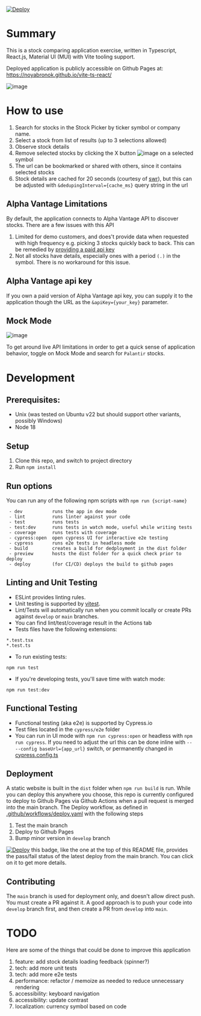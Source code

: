 [![Deploy](https://github.com/Noyabronok/vite-ts-react/actions/workflows/deploy.yaml/badge.svg?branch=main)](https://github.com/Noyabronok/vite-ts-react/actions/workflows/deploy.yaml)

# Summary

This is a stock comparing application exercise, written in Typescript, React.js,  Material UI (MUI) with Vite tooling support.

Deployed application is publicly accessible on Github Pages at:  
https://noyabronok.github.io/vite-ts-react/

![image](https://user-images.githubusercontent.com/1195319/220213451-61d8f905-7c62-451a-8205-e0b823bcff64.png)

# How to use

1. Search for stocks in the Stock Picker by ticker symbol or company name.
1. Select a stock from list of results (up to 3 selections allowed)
1. Observe stock details
1. Remove selected stocks by clicking the X button ![image](https://user-images.githubusercontent.com/1195319/219965605-33bc6cf8-0ea9-4f4b-964d-5ac22eb37328.png)
 on a selected symbol
1. The url can be bookmarked or shared with others, since it contains selected stocks
1. Stock details are cached for 20 seconds (courtesy of [swr](https://swr.vercel.app/)), but this can be adjusted with `&dedupingInterval={cache_ms}` query string in the url

## Alpha Vantage Limitations
By default, the application connects to Alpha Vantage API to discover stocks.  There are a few issues with this API

1. Limited for demo customers, and does't provide data when requested with high frequency e.g. picking 3 stocks quickly back to back.  This can be remedied by [providing a paid api key](#alpha-vantage-api-key)
1. Not all stocks have details, especially ones with a period `(.)` in the symbol.  There is no workaround for this issue.

## Alpha Vantage api key
If you own a paid version of Alpha Vantage api key, you can supply it to the application though the URL as the `&apiKey={your_key}` parameter.

## Mock Mode

![image](https://user-images.githubusercontent.com/1195319/219965648-1a327121-b1b9-4eb3-a38a-07934231de73.png)

To get around live API limitations in order to get a quick sense of application behavior, toggle on Mock Mode and search for `Palantir` stocks.

# Development
## Prerequisites: 
- Unix (was tested on Ubuntu v22 but should support other variants, possibly Windows)
- Node 18

## Setup
1. Clone this repo, and switch to project directory
1. Run `npm install`

## Run options
You can run any of the following npm scripts with `npm run {script-name}`  
```
 - dev           runs the app in dev mode
 - lint          runs linter against your code
 - test          runs tests
 - test:dev      runs tests in watch mode, useful while writing tests
 - coverage      runs tests with coverage
 - cypress:open  open cypress UI for interactive e2e testing
 - cypress       runs e2e tests in headless mode
 - build         creates a build for dedployment in the dist folder
 - preview       hosts the dist folder for a quick check prior to deploy
 - deploy        (for CI/CD) deploys the build to github pages 
```

## Linting and Unit Testing
- ESLint provides linting rules.
- Unit testing is supported by [vitest](https://vitest.dev/).  
- Lint/Tests will automatically run when you commit locally or create PRs against `develop` or `main` branches.  
- You can find lint/test/coverage result in the Actions tab
- Tests files have the following extensions:  
 ```
 *.test.tsx
 *.test.ts
 ```

- To run existing tests:
```
npm run test
```
- If you're developing tests, you'll save time with watch mode:
```
npm run test:dev
```

## Functional Testing

- Functional testing (aka e2e) is supported by Cypress.io
- Test files located in the `cypress/e2e` folder
- You can run in UI mode with `npm run cypress:open` or headless with `npm run cypress`.  If you need to adjust the url this can be done inline with `-- --config baseUrl={app_url}` switch, or permanently changed in [cypress.config.ts](cypress.config.ts)


## Deployment
A static website is built in the `dist` folder when `npm run build` is run.  While you can deploy this anywhere you choose, this repo is currently configured to deploy to Github Pages via Github Actions when a pull request is merged into the main branch.  The Deploy workflow, as defined in [.github/workflows/deploy.yaml](.github/workflows/deploy.yaml) with the following steps
1. Test the main branch  
1. Deploy to Github Pages  
1. Bump minor version in `develop` branch

[![Deploy](https://github.com/Noyabronok/vite-ts-react/actions/workflows/deploy.yaml/badge.svg?branch=main)](https://github.com/Noyabronok/vite-ts-react/actions/workflows/deploy.yaml) this badge, like the one at the top of this README file, provides the pass/fail status of the latest deploy from the main branch.  You can click on it to get more details.

## Contributing
The `main` branch is used for deployment only, and doesn't allow direct push.  You must create a PR against it.  A good approach is to push your code into `develop` branch first, and then create a PR from `develop` into `main`.

# TODO
Here are some of the things that could be done to improve this application
1. feature: add stock details loading feedback (spinner?)
1. tech: add more unit tests
1. tech: add more e2e tests
1. performance: refactor / memoize as needed to reduce unnecessary rendering
1. accessibility: keyboard navigation
1. accessibility: update contrast
1. localization: currency symbol based on code

